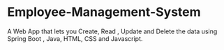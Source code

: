 # Employee-Management-System
A Web App that lets you Create, Read , Update and Delete the data using Spring Boot , Java, HTML, CSS and Javascript.
